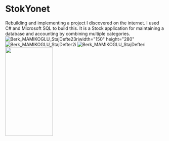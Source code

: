 # StokYonet
Rebuilding and implementing a project I discovered on the internet. 
I used C# and Microsoft SQL to build this. 
It is a Stock application for maintaining a database and accounting by combining multiple categories.
![Berk_MAMIKOGLU_StajDefte23ri](https://github.com/BerkkM/StokYonet/assets/142253507/2492c561-a750-48c6-98b1-f9ac2e665bbc)width="150" height="280"
![Berk_MAMIKOGLU_StajDefter2i](https://github.com/BerkkM/StokYonet/assets/142253507/e6ece110-30d1-419a-9e92-ac4ec9a2bc6b)
![Berk_MAMIKOGLU_StajDefteri](https://github.com/BerkkM/StokYonet/assets/142253507/ffdfe205-35bc-42fb-aaad-2d4ae142034b)
<img src="[https://i.imgur.com/ZWnhY9T.png](https://github.com/BerkkM/StokYonet/assets/142253507/2492c561-a750-48c6-98b1-f9ac2e665bbc)https://github.com/BerkkM/StokYonet/assets/142253507/2492c561-a750-48c6-98b1-f9ac2e665bbc" width="150" height="280">
